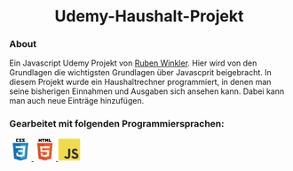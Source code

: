 <h1 align="center">Udemy-Haushalt-Projekt</h1>

<h3>About</h3>
<p align="left">
  Ein Javascript Udemy Projekt von <a href="https://www.udemy.com/course/der-ultimative-javascript-komplettkurs/">Ruben Winkler</a>. Hier wird von den Grundlagen    die wichtigsten Grundlagen über Javascprit beigebracht. In diesem Projekt wurde ein Haushaltrechner programmiert, in denen man seine bisherigen Einnahmen und Ausgaben sich
  ansehen kann. Dabei kann man auch neue Einträge hinzufügen.
</p>

<h3 align="left">Gearbeitet mit folgenden Programmiersprachen:</h3>
<p align="left"> <a href="https://www.w3schools.com/css/" target="_blank" rel="noreferrer"> <img src="https://raw.githubusercontent.com/devicons/devicon/master/icons/css3/css3-original-wordmark.svg" alt="css3" width="40" height="40"/> </a> <a href="https://www.w3.org/html/" target="_blank" rel="noreferrer"> <img src="https://raw.githubusercontent.com/devicons/devicon/master/icons/html5/html5-original-wordmark.svg" alt="html5" width="40" height="40"/> </a> <a href="https://developer.mozilla.org/en-US/docs/Web/JavaScript" target="_blank" rel="noreferrer"> <img src="https://raw.githubusercontent.com/devicons/devicon/master/icons/javascript/javascript-original.svg" alt="javascript" width="40" height="40"/> </a> </p>
